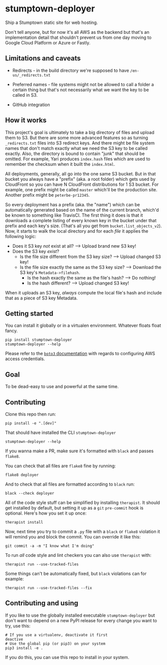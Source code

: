 # stumptown-deployer

Ship a Stumptown static site for web hosting.

Don't tell anyone, but for now it's all AWS as the backend but that's an
implementation detail that shouldn't prevent us from one day moving to Google Cloud
Platform or Azure or Fastly.

## Limitations and caveats

- Redirects - in the build directory we're supposed to have `/en-us/_redirects.txt`

- Preferred names - file systems might not be allowed to call a folder a certain thing
  but that's not necessarily what we want the key to be called in S3.

- GitHub integration

## How it works

This project's goal is ultimately to take a big directory of files and upload them to
S3. But there are some more advanced features so as turning `_redirects.txt` files
into S3 redirect keys. And there might be file system names that don't match exactly
what we need the S3 key to be called exactly. Also, the directory is bound to contain
"junk" that should be omitted. For example, Yari produces `index.hash` files which
are used to remember the checksum when it built the `index.html`.

All deployments, generally, all go into the one same S3 bucket. But in that bucket
you always have a "prefix" (aka. a root folder) which gets used by CloudFront so you
can have N CloudFront distributions for 1 S3 bucket. For example, one prefix might
be called `master` which'll be the production site. Another prefix might be
`peterbe-pr12345`.

So every deployment has a prefix (aka. the "name") which can be automatically
generated based on the name of the current branch, which'd be known to something
like TravisCI. The first thing it does is that it downloads a complete listing of
every known key in the bucket under that prefix and each key's size. (That's all
you get from `bucket.list_objects_v2`). Now, it starts to walk the local directory
and for each _file_ it applies the following logic:

- Does it S3 key _not_ exist at all? --> Upload brand new S3 key!
- Does the S3 key _exist_?
  - Is the file size different from the S3 key size? --> Upload changed S3 key!
  - Is the file size exactly the same as the S3 key size? --> Download the
    S3 key's `Metadata->filehash`.
    - Is the hash exactly the same as the file's hash? --> Do nothing!
    - Is the hash different? --> Upload changed S3 key!

When it uploads an S3 key, _always_ compute the local file's hash and include that
as a piece of S3 key Metadata.

## Getting started

You can install it globally or in a virtualen environment. Whatever floats
float fancy.

    pip install stumptown-deployer
    stumptown-deployer --help

Please refer to the [`boto3` documentation](https://boto3.amazonaws.com/v1/documentation/api/latest/guide/quickstart.html#configuration) with regards to configuring AWS access
credentials.

## Goal

To be dead-easy to use and powerful at the same time.

## Contributing

Clone this repo then run:

    pip install -e ".[dev]"

That should have installed the CLI `stumptown-deployer`

    stumptown-deployer --help

If you wanna make a PR, make sure it's formatted with `black` and passes `flake8`.

You can check that all files are `flake8` fine by running:

    flake8 deployer

And to check that all files are formatted according to `black` run:

    black --check deployer

All of the code style stuff can be simplified by installing `therapist`. It should
get installed by default, but setting it up as a `git` `pre-commit` hook is optional.
Here's how you set it up once:

    therapist install

Now, next time you try to commit a `.py` file with a `black` or `flake8` violation
it will remind you and block the commit. You can override it like this:

    git commit -a -m "I know what I'm doing"

To run _all_ code style and lint checkers you can also use `therapist` with:

    therapist run --use-tracked-files

Some things can't be automatically fixed, but `black` violations can for example:

    therapist run --use-tracked-files --fix

## Contributing and using

If you like to use the globally installed executable `stumptown-deployer`
but don't want to depend on a new PyPI release for every change you want
to try, use this:

    # If you use a virtualenv, deactivate it first
    deactive
    # Use the global pip (or pip3) on your system
    pip3 install -e .

If you do this, you can use this repo to install in your system.
